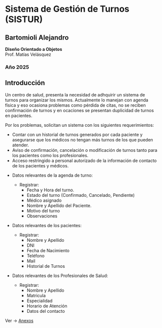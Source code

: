   # **Sistema de Gestión de Turnos (SISTUR)**

## Bartomioli Alejandro  

**Diseño Orientado a Objetos**  
Prof. Matías Velásquez  

### Año 2025  


## Introducción

Un centro de salud, presenta la necesidad de adhquirir un sistema de turnos para organizar los mismos.
Actualmente lo manejan con agenda física y eso ocasiona problemas como pérdida de citas, no se reciben confirmación de turnos y en ocaciones se presentan duplicidad de turnos en pacientes.

Por los problemas, solicitan un sistema con los siguientes requerimientos:

  - Contar con un historial de turnos generados por cada paciente y asegurarse que los médicos no tengan más turnos de los que pueden atender.
  - Aviso de confirmación, cancelación o modificación de turnos tanto para los pacientes como los profesionales.
  - Acceso restringido a personal autorizado de la información de contacto de los pacientes y médicos.
    
  + Datos relevantes de la agenda de turno:
      - Registrar:
        -   Fecha y Hora del turno.
        -   Estado del turno (Confirmado, Cancelado, Pendiente)
        -   Médico asignado
        -   Nombre y Apellido del Paciente.
        -   Motivo del turno
        -   Observaciones
          
  + Datos relevantes de los pacientes:
      - Registrar:
        -  Nombre y Apellido
        -  DNI
        -  Fecha de Nacimiento
        -  Teléfono
        -  Mail
        -  Historial de Turnos
          
  + Datos relevantes de los Profesionales de Salud:
      - Registrar:
        - Nombre y Apellido
        - Matricula
        - Especialidad
        - Horario de Atención
        - Datos del contacto
      
Ver -> [Anexos](anexos.md)
